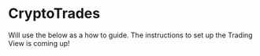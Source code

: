 # CryptoTrades
Will use the below as a how to guide.
The instructions to set up the Trading View is coming up! 
